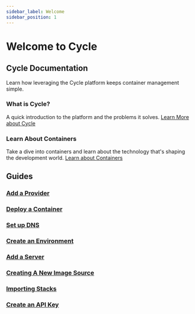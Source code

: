 ```yaml
---
sidebar_label: Welcome
sidebar_position: 1
---
```


# Welcome to Cycle

## Cycle Documentation

Learn how leveraging the Cycle platform keeps container management simple.

### What is Cycle?

A quick introduction to the platform and the problems it solves. [Learn More about Cycle](https://www.cycle.io)

### Learn About Containers

Take a dive into containers and learn about the technology that's shaping the development world. [Learn about Containers](https://www.cycle.io)

## Guides 

### [Add a Provider](/docs/infrastructure/providers/adding-providers)

### [Deploy a Container](/docs/environments/deployments/deploy-single-container)

### [Set up DNS](/docs/DNS/zones/zone-management#create-the-zone)

### [Create an Environment](/docs/environments/managing-environments#environment-create)

### [Add a Server](/docs/infrastructure/add-infrastructure)

###  [Creating A New Image Source](/docs/images/sources/sources-overview#creating-sources)

###  [Importing Stacks](/docs/stacks/stacks-workflow#importing-from-a-git-repo)

###  [Create an API Key](/docs/hubs/API-access/api-key-generate)



